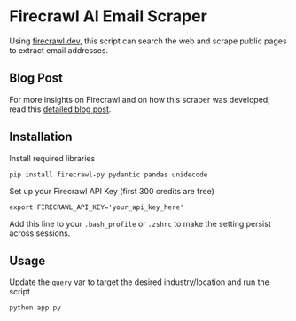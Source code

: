 # Firecrawl AI Email Scraper
Using [firecrawl.dev](https://firecrawl.dev), this script can search the web and scrape public pages to extract email addresses.


## Blog Post
For more insights on Firecrawl and on how this scraper was developed, read this [detailed blog post](https://medium.com/@nchourrout/build-an-ai-scraper-in-50-lines-of-code-with-firecrawl-a811d4cdf7d1).

## Installation

Install required libraries
```
pip install firecrawl-py pydantic pandas unidecode
```

Set up your Firecrawl API Key (first 300 credits are free)
```
export FIRECRAWL_API_KEY='your_api_key_here'
```
Add this line to your `.bash_profile` or `.zshrc` to make the setting persist across sessions.

## Usage
Update the `query` var to target the desired industry/location and run the script 
```
python app.py
```